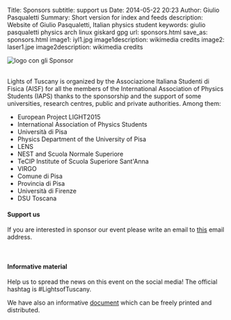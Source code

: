 Title: Sponsors
subtitle: support us
Date: 2014-05-22 20:23
Author: Giulio Pasqualetti
Summary: Short version for index and feeds
description: Website of Giulio Pasqualetti, Italian physics student
keywords: giulio pasqualetti physics arch linux giskard gpg
url: sponsors.html
save_as: sponsors.html
image1: iyl1.jpg
image1description: wikimedia credits
image2: laser1.jpe
image2description: wikimedia credits

<div class="valign-wrapper"> 
<img id="sponsor-logo" class="valign materialboxed" alt="logo con gli Sponsor" src="{filename}/images/sponsors/sponsors.png"> 
</div> 
<br>
<div class="section">
  <p>Lights of Tuscany is organized by the Associazione Italiana Studenti di Fisica (AISF) for all the members of the International Association of Physics Students (IAPS) thanks to the sponsorship and the support of some universities, research centres, public and private authorities. Among them:</p>
  <ul class="collection">
    <li class="collection-item">European Project LIGHT2015</li>
    <li class="collection-item">International Association of Physics Students</li>
    <li class="collection-item">Università di Pisa</li>
    <li class="collection-item">Physics Department of the University of Pisa</li>
    <li class="collection-item">LENS</li>
    <li class="collection-item">NEST and Scuola Normale Superiore</li>
    <li class="collection-item">TeCIP Institute of Scuola Superiore Sant'Anna</li>
    <li class="collection-item">VIRGO</li>
    <li class="collection-item">Comune di Pisa</li>
    <li class="collection-item">Provincia di Pisa</li>
    <li class="collection-item">Università di Firenze</li>
    <li class="collection-item">DSU Toscana</li>
  </ul>
</div>
<div class="section">
  <div class="row">
    <div class="col s12">
      <h4>Support us</h4>
      <p>If you are interested in sponsor our event please write an email to <a class="orange-text" href="mailto:lightsoftuscany@ai-sf.it">this</a> email address.</p>
    </div><br>
  </div>
</div>
<div class="section">
  <div class="row">
    <div class="col s12">
      <h4>Informative material</h4>
      <p>Help us to spread the news on this event on the social media! The official hashtag is #LightsofTuscany.</p>
      <p>We have also an informative <a class="orange-text" href="{filename}/files/document.pdf">document</a> which can be freely printed and distributed.</p>
    </div><br>
  </div>
</div>

